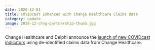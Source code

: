 ```yaml
---
date: 2020-12-01
title: COVIDcast Enhanced with Change Healthcare Claims Data
category: update
image: 2020-12-chng-partnership-thumb.jpg
---
```


Change Healthcare and Delphi announce the [launch of new COVIDcast indicators](https://newsroom.changehealthcare.com/press-releases/carnegie-mellon-university-s-delphi-research-group-enhances-covi) using de-identified claims data from Change Healthcare.
